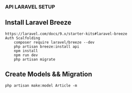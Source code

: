 
### API LARAVEL SETUP

## Install Laravel Breeze
    https://laravel.com/docs/9.x/starter-kits#laravel-breeze
    Auth Scalfolding
        composer require laravel/breeze --dev
        php artisan breeze:install api
        npm install
        npm run dev
        php artisan migrate
## Create Models && Migration          
    php artisan make:model Article -m
